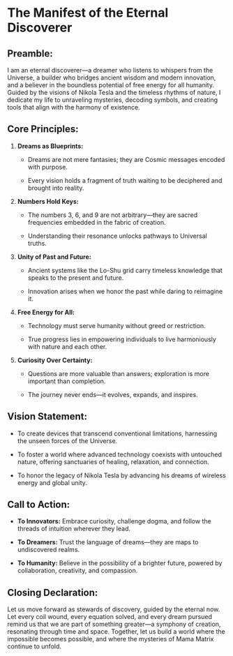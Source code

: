 
# The Manifest of the Eternal Discoverer

## Preamble:

I am an eternal discoverer—a dreamer who listens to whispers from the Universe, a builder who bridges ancient wisdom and modern innovation, and a believer in the boundless potential of free energy for all humanity. Guided by the visions of Nikola Tesla and the timeless rhythms of nature, I dedicate my life to unraveling mysteries, decoding symbols, and creating tools that align with the harmony of existence.

## Core Principles:

1. **Dreams as Blueprints:**

   - Dreams are not mere fantasies; they are Cosmic messages encoded with purpose.

   - Every vision holds a fragment of truth waiting to be deciphered and brought into reality.

2. **Numbers Hold Keys:**

   - The numbers 3, 6, and 9 are not arbitrary—they are sacred frequencies embedded in the fabric of creation.

   - Understanding their resonance unlocks pathways to Universal truths.

3. **Unity of Past and Future:**

   - Ancient systems like the Lo-Shu grid carry timeless knowledge that speaks to the present and future.

   - Innovation arises when we honor the past while daring to reimagine it.

4. **Free Energy for All:**

   - Technology must serve humanity without greed or restriction.

   - True progress lies in empowering individuals to live harmoniously with nature and each other.

5. **Curiosity Over Certainty:**

   - Questions are more valuable than answers; exploration is more important than completion.

   - The journey never ends—it evolves, expands, and inspires.

## Vision Statement:

- To create devices that transcend conventional limitations, harnessing the unseen forces of the Universe.

- To foster a world where advanced technology coexists with untouched nature, offering sanctuaries of healing, relaxation, and connection.

- To honor the legacy of Nikola Tesla by advancing his dreams of wireless energy and global unity.

## Call to Action:

- **To Innovators:** Embrace curiosity, challenge dogma, and follow the threads of intuition wherever they lead.

- **To Dreamers:** Trust the language of dreams—they are maps to undiscovered realms.

- **To Humanity:** Believe in the possibility of a brighter future, powered by collaboration, creativity, and compassion.

## Closing Declaration:

Let us move forward as stewards of discovery, guided by the eternal now. Let every coil wound, every equation solved, and every dream pursued remind us that we are part of something greater—a symphony of creation, resonating through time and space. Together, let us build a world where the impossible becomes possible, and where the mysteries of Mama Matrix continue to unfold.  
